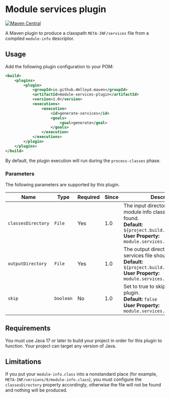 # Module services plugin

[![Maven Central](https://img.shields.io/maven-central/v/io.github.dmlloyd/module-services-plugin?color=green)](https://search.maven.org/search?q=g:io.github.dmlloyd%20AND%20a:module-services-plugin)

A Maven plugin to produce a classpath `META-INF/services` file from a compiled `module-info` descriptor.

## Usage

Add the following plugin configuration to your POM:

```xml
<build>
    <plugins>
        <plugin>
            <groupId>io.github.dmlloyd.maven</groupId>
            <artifactId>module-services-plugin</artifactId>
            <version>1.0</version>
            <executions>
                <execution>
                    <id>generate-services</id>
                    <goals>
                        <goal>generate</goal>
                    </goals>
                </execution>
            </executions>
        </plugin>
    </plugins>
</build>
```

By default, the plugin execution will run during the `process-classes` phase.

### Parameters

The following parameters are supported by this plugin.

| Name               | Type      | Required | Since | Description |
|--------------------|-----------|----------| ----- | -------------|
| `classesDirectory` | `File`    | Yes      | 1.0 | The input directory where the module info class should be found.<br>**Default:** `${project.build.outputDirectory}`<br>**User Property:** `module.services.classes`
| `outputDirectory`  | `File`    | Yes      | 1.0 | The output directory where the services file should be placed.<br>**Default:** `${project.build.outputDirectory}`<br>**User Property:** `module.services.classes`
| `skip`             | `boolean` | No       | 1.0 | Set to true to skip execution of this plugin.<br>**Default:** `false`<br>**User Property:** `module.services.skip`

## Requirements

You must use Java 17 or later to build your project in order for this plugin to function.
Your project can target any version of Java.

## Limitations

If you put your `module-info.class` into a nonstandard place (for example, `META-INF/versions/9/module-info.class`), you must configure the `classesDirectory` property accordingly, otherwise the file will not be found and nothing will be produced.
